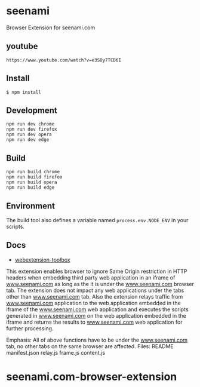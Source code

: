 # seenami

Browser Extension for seenami.com
## youtube

	https://www.youtube.com/watch?v=e3SOy7TCD6I

## Install

	$ npm install

## Development

    npm run dev chrome
    npm run dev firefox
    npm run dev opera
    npm run dev edge

## Build

    npm run build chrome
    npm run build firefox
    npm run build opera
    npm run build edge

## Environment

The build tool also defines a variable named `process.env.NODE_ENV` in your scripts. 

## Docs

* [webextension-toolbox](https://github.com/HaNdTriX/webextension-toolbox)

This extension enables browser to ignore Same Origin restriction in HTTP headers when embedding
third party web application in an iframe of www.seenami.com as long as the it is under the www.seenami.com
browser tab. The extension does not impact any web applications under the tabs other than www.seenami.com
tab.
Also the extension relays traffic from www.seenami.com application to the web application embedded in the iframe
of the www.seenami.com web application and executes the scripts generated in www.seenami.com on the web
application embedded in the iframe and returns the results to www.seenami.com web application for further processing.

Emphasis: All of above functions have to be under the www.seenami.com tab, no other tabs on the same browser are affected.
Files:
 README
 manifest.json
 relay.js
 frame.js
 content.js

# seenami.com-browser-extension
